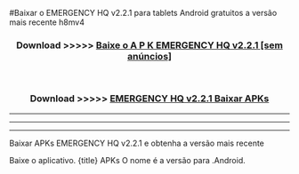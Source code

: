 #Baixar o EMERGENCY HQ v2.2.1  para tablets Android gratuitos a versão mais recente h8mv4


<div align="center">
<h3>Download >>>>> <a href="https://pt-web.web.app/?pt= EMERGENCY HQ v2.2.1">Baixe o A P K EMERGENCY HQ v2.2.1 [sem anúncios]</a></h3><br>

<h3>Download >>>>> <a href="https://pt-web.web.app/?pt= EMERGENCY HQ v2.2.1">EMERGENCY HQ v2.2.1 Baixar APKs</a></h3>
</div>

----------------------------------------------------------

----------------------------------------------------------

----------------------------------------------------------

Baixar APKs EMERGENCY HQ v2.2.1 e obtenha a versão mais recente

Baixe o aplicativo. {title} APKs O nome é a versão para .Android.


